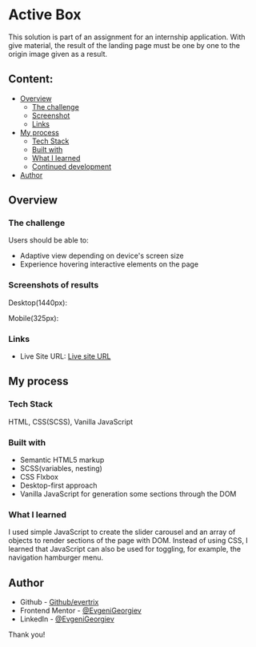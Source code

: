 # Active Box

This solution is part of an assignment for an internship application. With give material, the result of the landing page must be one by one to the origin image given as a result.

## Content:

- [Overview][1]
  - [The challenge][2]
  - [Screenshot][3]
  - [Links][4]
- [My process][5]
  - [Tech Stack][6]
  - [Built with][7]
  - [What I learned][8]
  - [Continued development][9]
- [Author][10]

## Overview

### The challenge

Users should be able to:

- Adaptive view depending on device's screen size
- Experience hovering interactive elements on the page

### Screenshots of results

Desktop(1440px):



Mobile(325px):



### Links
- Live Site URL: [Live site URL][11]

## My process

### Tech Stack

HTML, CSS(SCSS), Vanilla JavaScript

### Built with

- Semantic HTML5 markup
- SCSS(variables, nesting)
- CSS Flxbox
- Desktop-first approach
- Vanilla JavaScript for generation some sections through the DOM

### What I learned

I used simple JavaScript to create the slider carousel and an array of objects to render sections of the page with DOM. Instead of using CSS, I learned that JavaScript can also be used for toggling, for example, the navigation hamburger menu.

## Author

- Github - [Github/evertrix][12]
- Frontend Mentor - [@EvgeniGeorgiev][13]
- LinkedIn - [@EvgeniGeorgiev][14]

Thank you!

[1]:	#overview
[2]:	#the-challenge
[3]:	#screenshot
[4]:	#links
[5]:	#my-process
[6]:	#tech-stack
[7]:	#built-with
[8]:	#what-i-learned
[9]:	#continued-development
[10]:	#author
[11]:	https://active-box-landing-page.netlify.app/
[12]:	https://github.com/Evertrix
[13]:	https://www.frontendmentor.io/profile/Evertrix
[14]:	https://www.linkedin.com/in/evgeni-georgiev-755921166/